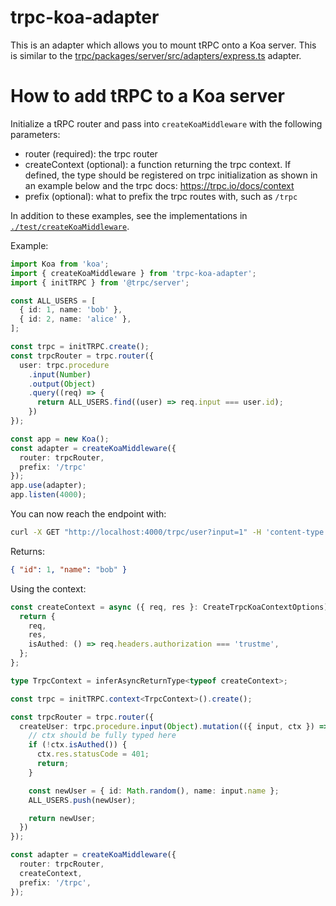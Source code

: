 # trpc-koa-adapter

This is an adapter which allows you to mount tRPC onto a Koa server. This is similar to the [trpc/packages/server/src/adapters/express.ts](https://github.com/trpc/trpc/blob/next/packages/server/src/adapters/express.ts) adapter.

# How to add tRPC to a Koa server

Initialize a tRPC router and pass into `createKoaMiddleware` with the following parameters: 

- router (required): the trpc router
- createContext (optional): a function returning the trpc context. If defined, the type should be registered on trpc initialization as shown in an example below and the trpc docs: https://trpc.io/docs/context
- prefix (optional): what to prefix the trpc routes with, such as `/trpc`

In addition to these examples, see the implementations in [`./test/createKoaMiddleware`](https://github.com/BlairCurrey/trpc-koa-adapter/blob/master/test/createKoaMiddleware.test.ts).

Example:

```ts
import Koa from 'koa';
import { createKoaMiddleware } from 'trpc-koa-adapter';
import { initTRPC } from '@trpc/server';

const ALL_USERS = [
  { id: 1, name: 'bob' },
  { id: 2, name: 'alice' },
];

const trpc = initTRPC.create();
const trpcRouter = trpc.router({
  user: trpc.procedure
    .input(Number)
    .output(Object)
    .query((req) => {
      return ALL_USERS.find((user) => req.input === user.id);
    })
});

const app = new Koa();
const adapter = createKoaMiddleware({
  router: trpcRouter,
  prefix: '/trpc'
});
app.use(adapter);
app.listen(4000);
```

You can now reach the endpoint with:
```sh
curl -X GET "http://localhost:4000/trpc/user?input=1" -H 'content-type: application/json'
```
    
Returns:    
```json
{ "id": 1, "name": "bob" }
```

Using the context:

```ts
const createContext = async ({ req, res }: CreateTrpcKoaContextOptions) => {
  return {
    req,
    res,
    isAuthed: () => req.headers.authorization === 'trustme',
  };
};

type TrpcContext = inferAsyncReturnType<typeof createContext>;

const trpc = initTRPC.context<TrpcContext>().create();

const trpcRouter = trpc.router({
  createUser: trpc.procedure.input(Object).mutation(({ input, ctx }) => {
    // ctx should be fully typed here
    if (!ctx.isAuthed()) {
      ctx.res.statusCode = 401;
      return;
    }

    const newUser = { id: Math.random(), name: input.name };
    ALL_USERS.push(newUser);

    return newUser;
  })
});

const adapter = createKoaMiddleware({
  router: trpcRouter,
  createContext,
  prefix: '/trpc',
});
```
